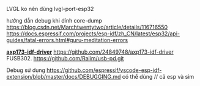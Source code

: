 
LVGL ko nên dùng lvgl-port-esp32

hướng dẫn debug khi dính core-dump
https://blog.csdn.net/Marchtwentytwo/article/details/116716550
https://docs.espressif.com/projects/esp-idf/zh_CN/latest/esp32/api-guides/fatal-errors.html#guru-meditation-errors


**[axp173-idf-driver](https://github.com/24849748/axp173-idf-driver)** https://github.com/24849748/axp173-idf-driver
FUSB302. https://github.com/Ralim/usb-pd.git


Debug sử dụng 
https://github.com/espressif/vscode-esp-idf-extension/blob/master/docs/DEBUGGING.md 
có thể dùng // cả esp và sim
